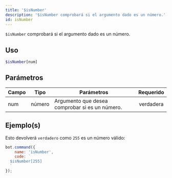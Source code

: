 ```yaml
---
title: '$isNumber'
description: '$isNumber comprobará si el argumento dado es un número.'
id: isNumber
---
```


`$isNumber` comprobará si el argumento dado es un número.

## Uso

```php
$isNumber[num]
```

## Parámetros

| Campo | Tipo   | Parámetros                                     | Requerido |
| ----- | ------ | ---------------------------------------------- |:---------:|
| num   | número | Argumento que desea comprobar si es un número. | verdadera |

## Ejemplo(s)

Esto devolverá `verdadero` como `255` es un número válido:

```javascript
bot.command({
    name: 'isNumber',
    code: `
  $isNumber[255]
  `
});
```
